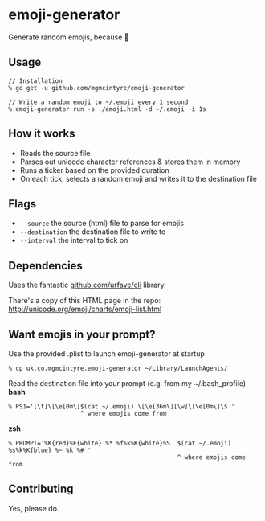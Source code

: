 # emoji-generator
Generate random emojis, because 🐼

## Usage
```
// Installation
% go get -u github.com/mgmcintyre/emoji-generator

// Write a random emoji to ~/.emoji every 1 second
% emoji-generator run -s ./emoji.html -d ~/.emoji -i 1s
```

## How it works
+ Reads the source file
+ Parses out unicode character references & stores them in memory
+ Runs a ticker based on the provided duration
+ On each tick, selects a random emoji and writes it to the destination file

## Flags
+ `--source` the source (html) file to parse for emojis
+ `--destination` the destination file to write to
+ `--interval` the interval to tick on

## Dependencies
Uses the fantastic [github.com/urfave/cli]() library.

There's a copy of this HTML page in the repo: http://unicode.org/emoji/charts/emoji-list.html

## Want emojis in your prompt?
Use the provided .plist to launch emoji-generator at startup
```
% cp uk.co.mgmcintyre.emoji-generator ~/Library/LaunchAgents/
```

Read the destination file into your prompt (e.g. from my ~/.bash_profile)
**bash**
```
% PS1='[\t]\[\e[0m\]$(cat ~/.emoji) \[\e[36m\][\w]\[\e[0m\]\$ '
                    ^ where emojis come from
```
**zsh**
```
% PROMPT='%K{red}%F{white} %* %f%k%K{white}%S  $(cat ~/.emoji)  %s%k%K{blue} %~ %k %# '
                                               ^ where emojis come from
```

## Contributing
Yes, please do.
